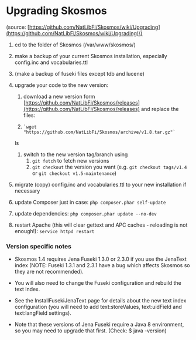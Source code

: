 # Upgrading Skosmos

\(source: [https://github.com/NatLibFi/Skosmos/wiki/Upgrading](https://github.com/NatLibFi/Skosmos/wiki/Upgrading)\)

1. cd to the folder of Skosmos \(/var/www/skosmos/\)

2. make a backup of your current Skosmos installation, especially config.inc and vocabularies.ttl

3. \(make a backup of fuseki files except tdb and lucene\)

4. upgrade your code to the new version:

   1. download a new version form [https://github.com/NatLibFi/Skosmos/releases](https://github.com/NatLibFi/Skosmos/releases) and replace the files: 

   2.     `wget "https://github.com/NatLibFi/Skosmos/archive/v1.8.tar.gz"`

   ls 

   1. switch to the new version tag/branch using  
      1. `git fetch` to fetch new versions  
      2. `git checkout` the version you want \(e.g. `git checkout tags/v1.4` or `git checkout v1.5-maintenance`\)

5. migrate \(copy\) config.inc and vocabularies.ttl to your new installation if necessary

6. update Composer just in case: `php composer.phar self-update`

7. update dependencies: `php composer.phar update --no-dev`

8. restart Apache \(this will clear gettext and APC caches - reloading is not enough!\): `service httpd restart`

### Version specific notes

* Skosmos 1.4 requires Jena Fuseki 1.3.0 or 2.3.0 if you use the JenaText index \(NOTE: Fuseki 1.3.1 and 2.3.1 have a bug which affects Skosmos so they are not recommended\).

* You will also need to change the Fuseki configuration and rebuild the text index.

* See the InstallFusekiJenaText page for details about the new text index configuration \(you will need to add text:storeValues, text:uidField and text:langField settings\).

* Note that these versions of Jena Fuseki require a Java 8 environment, so you may need to upgrade that first. \(Check: $ java -version\)



